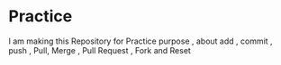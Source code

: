 # Practice
I am making this Repository for Practice purpose , about add , commit , push , Pull, Merge , Pull Request , Fork and Reset
